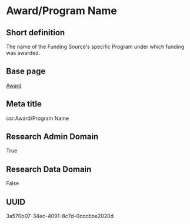 # Award/Program Name
## Short definition
The name of the Funding Source's specific Program under which funding was awarded.
## Base page
[Award](https://github.com/EuroCRIS/CASRAI-Dictionairies/blob/main/Objects/Award.md)
## Meta title
csr:Award/Program Name
## Research Admin Domain
True
## Research Data Domain
False
## UUID
3a570b07-34ec-4091-8c7d-0cccbbe2020d
